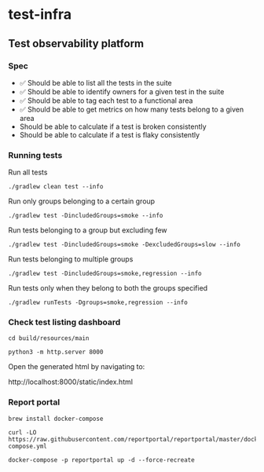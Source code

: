 # test-infra

## Test observability platform

### Spec

- ✅ Should be able to list all the tests in the suite
- ✅ Should be able to identify owners for a given test in the suite
- ✅ Should be able to tag each test to a functional area
- ✅ Should be able to get metrics on how many tests belong to a given area
- Should be able to calculate if a test is broken consistently
- Should be able to calculate if a test is flaky consistently

### Running tests

Run all tests

```commandline
./gradlew clean test --info
```

Run only groups belonging to a certain group

```commandline
./gradlew test -DincludedGroups=smoke --info
```

Run tests belonging to a group but excluding few

```commandline
./gradlew test -DincludedGroups=smoke -DexcludedGroups=slow --info
```

Run tests belonging to multiple groups

```commandline
./gradlew test -DincludedGroups=smoke,regression --info
```

Run tests only when they belong to both the groups specified

```commandline
./gradlew runTests -Dgroups=smoke,regression --info
```

### Check test listing dashboard

```commandline
cd build/resources/main
```

```commandline
python3 -m http.server 8000
```

Open the generated html by navigating to:

http://localhost:8000/static/index.html

### Report portal

```commandline
brew install docker-compose
```

```commandline
curl -LO https://raw.githubusercontent.com/reportportal/reportportal/master/docker-compose.yml
```

```commandline
docker-compose -p reportportal up -d --force-recreate
```